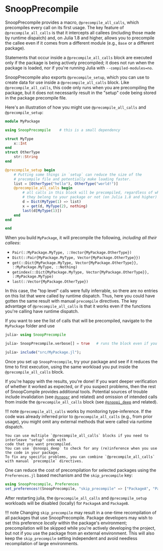 # SnoopPrecompile

SnoopPrecompile provides a macro, `@precompile_all_calls`, which precompiles every call on its first usage.
The key feature of `@precompile_all_calls` is that it intercepts all callees (including those made by runtime dispatch) and, on Julia 1.8 and higher, allows you to precompile the callee even if it comes from a different module (e.g., `Base` or a different package).

Statements that occur inside a `@precompile_all_calls` block are executed only if the package is being actively precompiled;
it does not run when the package is loaded, nor if you're running Julia with `--compiled-modules=no`.

SnoopPrecompile also exports `@precompile_setup`, which you can use to create data for use inside a `@precompile_all_calls` block. Like `@precompile_all_calls`, this code only runs when you are precompiling the package, but it does not
necessarily result in the "setup" code being stored in the package precompile file.

Here's an illustration of how you might use `@precompile_all_calls` and `@precompile_setup`:

```julia
module MyPackage

using SnoopPrecompile    # this is a small dependency

struct MyType
    x::Int
end
struct OtherType
    str::String
end

@precompile_setup begin
    # Putting some things in `setup` can reduce the size of the
    # precompile file and potentially make loading faster.
    list = [OtherType("hello"), OtherType("world!")]
    @precompile_all_calls begin
        # all calls in this block will be precompiled, regardless of whether
        # they belong to your package or not (on Julia 1.8 and higher)
        d = Dict(MyType(1) => list)
        x = get(d, MyType(2), nothing)
        last(d[MyType(1)])
    end
end

end
```

When you build `MyPackage`, it will precompile the following, *including all their callees*:

- `Pair(::MyPackage.MyType, ::Vector{MyPackage.OtherType})`
- `Dict(::Pair{MyPackage.MyType, Vector{MyPackage.OtherType}})`
- `get(::Dict{MyPackage.MyType, Vector{MyPackage.OtherType}}, ::MyPackage.MyType, ::Nothing)`
- `getindex(::Dict{MyPackage.MyType, Vector{MyPackage.OtherType}}, ::MyPackage.MyType)`
- `last(::Vector{MyPackage.OtherType})`

In this case, the "top level" calls were fully inferrable, so there are no entries on this list
that were called by runtime dispatch. Thus, here you could have gotten the same result with manual
`precompile` directives.
The key advantage of `@precompile_all_calls` is that it works even if the functions you're calling
have runtime dispatch.

If you want to see the list of calls that will be precompiled, navigate to the `MyPackage` folder and use

```julia
julia> using SnoopPrecompile

julia> SnoopPrecompile.verbose[] = true   # runs the block even if you're not precompiling, and print precompiled calls

julia> include("src/MyPackage.jl");
```

Once you set up `SnoopPrecompile`, try your package and see if it reduces the time to first execution,
using the same workload you put inside the `@precompile_all_calls` block.

If you're happy with the results, you're done! If you want deeper verification of whether it worked as
expected, or if you suspect problems, then the rest of SnoopCompile provides additional tools.
Potential sources of trouble include invalidation (see [`@snoopr`](@ref) and related) and omission of
intended calls from inside the `@precompile_all_calls` block (see [`@snoopi_deep`](@ref) and related).

!!! note
    `@precompile_all_calls` works by monitoring type-inference. If the code was already inferred
    prior to `@precompile_all_calls` (e.g., from prior usage), you might omit any external
    methods that were called via runtime dispatch.

    You can use multiple `@precompile_all_calls` blocks if you need to interleave "setup" code with
    code that you want precompiled.
    You can use `@snoopi_deep` to check for any (re)inference when you use the code in your package.
    To fix any specific problems, you can combine `@precompile_all_calls` with manual `precompile` directives.

One can reduce the cost of precompilation for selected packages using the `Preferences.jl` based mechanism and the `skip_precompile` key:
```julia
using SnoopPrecompile, Preferences
set_preferences!(SnoopPrecompile, "skip_precompile" => ["PackageA", "PackageB"])
```

After restarting julia, the `@precompile_all_calls` and `@precompile_setup` workloads will be disabled (locally) for `PackageA` and `PackageB`.

!!! note
    Changing `skip_precompile` may result in a one-time recompilation of all packages that use SnoopPrecompile.
    Package developers may wish to set this preference *locally* within the package's environment;
    precompilation will be skipped while you're actively developing the project, but not if you use the package
    from an external environment. This will also keep the `skip_precompile` setting independent and avoid needless recompilation
    of large environments.
